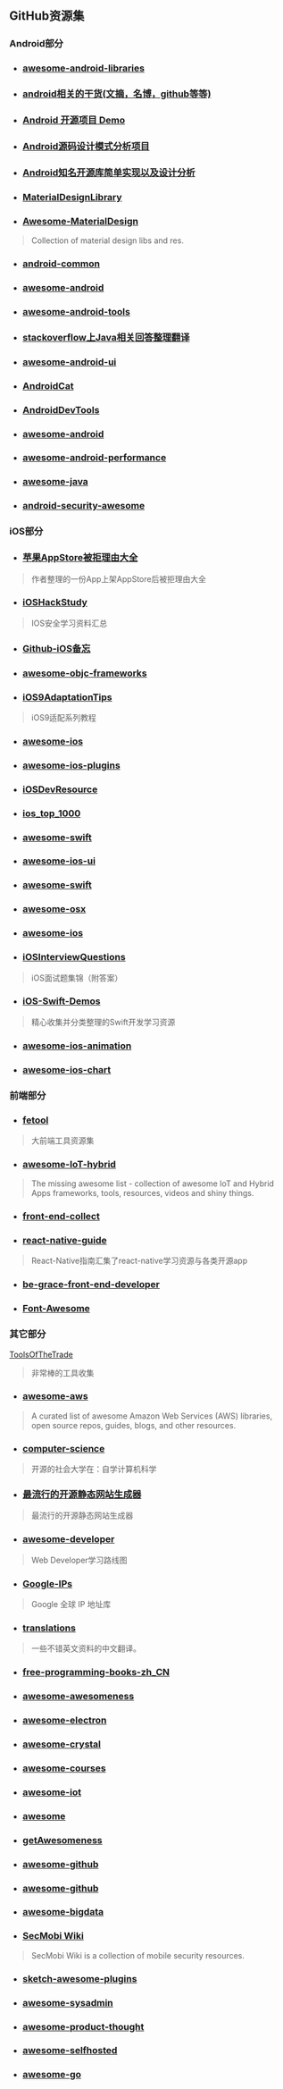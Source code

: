 ## GitHub资源集

### Android部分

* ### [awesome-android-libraries](https://github.com/wasabeef/awesome-android-libraries)

* ### [android相关的干货(文摘，名博，github等等)](https://github.com/openproject/AndroidDigest)

* ### [Android 开源项目 Demo](https://github.com/android-cn/android-open-project-demo)

* ### [Android源码设计模式分析项目](https://github.com/simple-android-framework/android_design_patterns_analysis)

* ### [Android知名开源库简单实现以及设计分析](https://github.com/simple-android-framework-exchange/simple-android-opensource-framework)

* ### [MaterialDesignLibrary](https://github.com/navasmdc/MaterialDesignLibrary)

* ### [Awesome-MaterialDesign](https://github.com/lightSky/Awesome-MaterialDesign)
> Collection of material design libs and res.

* ### [android-common](https://github.com/Trinea/android-common)

* ### [awesome-android](https://github.com/JStumpp/awesome-android)

* ### [awesome-android-tools](https://github.com/wasabeef/awesome-android-tools)

* ### [stackoverflow上Java相关回答整理翻译](https://github.com/giantray/stackoverflow-java-top-qa)

* ### [awesome-android-ui](https://github.com/wasabeef/awesome-android-ui)

* ### [AndroidCat](http://www.androidcat.com/)

* ### [AndroidDevTools](https://github.com/inferjay/AndroidDevTools)

* ### [awesome-android](https://github.com/snowdream/awesome-android)

* ### [awesome-android-performance](https://github.com/Juude/awesome-android-performance)

* ### [awesome-java](https://github.com/akullpp/awesome-java)

* ### [android-security-awesome](https://github.com/ashishb/android-security-awesome)

### iOS部分

* ### [苹果AppStore被拒理由大全](https://whyreject.me)
> 作者整理的一份App上架AppStore后被拒理由大全

* ### [iOSHackStudy](https://github.com/pandazheng/IosHackStudy)
> IOS安全学习资料汇总

* ### [Github-iOS备忘](http://github.ibireme.com/github/list/ios/)

* ### [awesome-objc-frameworks](https://github.com/XCGit/awesome-objc-frameworks)

* ### [iOS9AdaptationTips](https://github.com/ChenYilong/iOS9AdaptationTips)
> iOS9适配系列教程

* ### [awesome-ios](https://github.com/Orion777/awesome-ios)

* ### [awesome-ios-plugins](https://github.com/sanketfirodiya/awesome-ios-plugins)

* ### [iOSDevResource](https://github.com/robotsu/iOSDevResource)

* ### [ios_top_1000](https://github.com/iamdaiyuan/ios_top_1000)

* ### [awesome-swift](https://github.com/Wolg/awesome-swift)

* ### [awesome-ios-ui](https://github.com/cjwirth/awesome-ios-ui)

* ### [awesome-swift](https://github.com/matteocrippa/awesome-swift)

* ### [awesome-osx](https://github.com/iCHAIT/awesome-osx)

* ### [awesome-ios](https://github.com/vsouza/awesome-ios)

* ### [iOSInterviewQuestions](https://github.com/ChenYilong/iOSInterviewQuestions)
> iOS面试题集锦（附答案）

* ### [iOS-Swift-Demos](https://github.com/Lax/iOS-Swift-Demos)
> 精心收集并分类整理的Swift开发学习资源

* ### [awesome-ios-animation](https://github.com/sxyx2008/awesome-ios-animation)

* ### [awesome-ios-chart](https://github.com/sxyx2008/awesome-ios-chart)



### 前端部分

* ### [fetool](https://github.com/nieweidong/fetool)
> 大前端工具资源集

* ### [awesome-IoT-hybrid](https://github.com/weblancaster/awesome-IoT-hybrid)
> The missing awesome list - collection of awesome IoT and Hybrid Apps frameworks, tools, resources, videos and shiny things.

* ### [front-end-collect](https://github.com/foru17/front-end-collect)

* ### [react-native-guide](https://github.com/ele828/react-native-guide)
> React-Native指南汇集了react-native学习资源与各类开源app

* ### [be-grace-front-end-developer](https://github.com/iamjoel/be-grace-front-end-developer)

* ### [Font-Awesome](https://github.com/FortAwesome/Font-Awesome)


### 其它部分

[ToolsOfTheTrade](https://github.com/cjbarber/ToolsOfTheTrade)
> 非常棒的工具收集

* ### [awesome-aws](https://github.com/donnemartin/awesome-aws)
> A curated list of awesome Amazon Web Services (AWS) libraries, open source repos, guides, blogs, and other resources.

* ### [computer-science](https://github.com/open-source-society/computer-science)
> 开源的社会大学在：自学计算机科学

* ### [最流行的开源静态网站生成器](http://www.staticgen.com)
> 最流行的开源静态网站生成器

* ### [awesome-developer](https://github.com/phodal/awesome-developer)
> Web Developer学习路线图

* ### [Google-IPs](https://github.com/justjavac/Google-IPs)
> Google 全球 IP 地址库

* ### [translations](https://github.com/oldratlee/translations)
> 一些不错英文资料的中文翻译。

* ### [free-programming-books-zh_CN](https://github.com/justjavac/free-programming-books-zh_CN)

* ### [awesome-awesomeness](https://github.com/bayandin/awesome-awesomeness)

* ### [awesome-electron](https://github.com/sindresorhus/awesome-electron)

* ### [awesome-crystal](https://github.com/veelenga/awesome-crystal)

* ### [awesome-courses](https://github.com/prakhar1989/awesome-courses)

* ### [awesome-iot](https://github.com/phodal/awesome-iot)

* ### [awesome](https://github.com/sindresorhus/awesome)

* ### [getAwesomeness](https://github.com/panzhangwang/getAwesomeness)

* ### [awesome-github](https://github.com/Kikobeats/awesome-github)

* ### [awesome-github](https://github.com/fffaraz/awesome-github)

* ### [awesome-bigdata](https://github.com/onurakpolat/awesome-bigdata)

* ### [SecMobi Wiki](https://github.com/secmobi/wiki.secmobi.com)
> SecMobi Wiki is a collection of mobile security resources.

* ### [sketch-awesome-plugins](https://github.com/afc163/sketch-awesome-plugins)


* ### [awesome-sysadmin](https://github.com/kahun/awesome-sysadmin)


* ### [awesome-product-thought](https://github.com/voff12/awesome-product-thought)

* ### [awesome-selfhosted](https://github.com/Kickball/awesome-selfhosted)

* ### [awesome-go](https://github.com/avelino/awesome-go)
